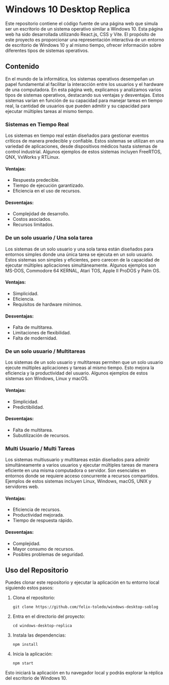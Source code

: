 # Windows 10 Desktop Replica

Este repositorio contiene el código fuente de una página web que simula ser un escritorio de un sistema operativo similar a Windows 10. Esta página web ha sido desarrollada utilizando React.js, CSS y Vite. El propósito de este proyecto es proporcionar una representación interactiva de un entorno de escritorio de Windows 10 y al mismo tiempo, ofrecer información sobre diferentes tipos de sistemas operativos.

## Contenido

En el mundo de la informática, los sistemas operativos desempeñan un papel fundamental al facilitar la interacción entre los usuarios y el hardware de una computadora. En esta página web, explicamos y analizamos varios tipos de sistemas operativos, destacando sus ventajas y desventajas. Estos sistemas varían en función de su capacidad para manejar tareas en tiempo real, la cantidad de usuarios que pueden admitir y su capacidad para ejecutar múltiples tareas al mismo tiempo.

### Sistemas en Tiempo Real

Los sistemas en tiempo real están diseñados para gestionar eventos críticos de manera predecible y confiable. Estos sistemas se utilizan en una variedad de aplicaciones, desde dispositivos médicos hasta sistemas de control industrial. Algunos ejemplos de estos sistemas incluyen FreeRTOS, QNX, VxWorks y RTLinux.

#### Ventajas:
- Respuesta predecible.
- Tiempo de ejecución garantizado.
- Eficiencia en el uso de recursos.

#### Desventajas:
- Complejidad de desarrollo.
- Costos asociados.
- Recursos limitados.

### De un solo usuario / Una sola tarea

Los sistemas de un solo usuario y una sola tarea están diseñados para entornos simples donde una única tarea se ejecuta en un solo usuario. Estos sistemas son simples y eficientes, pero carecen de la capacidad de ejecutar múltiples aplicaciones simultáneamente. Algunos ejemplos son MS-DOS, Commodore 64 KERNAL, Atari TOS, Apple II ProDOS y Palm OS.

#### Ventajas:
- Simplicidad.
- Eficiencia.
- Requisitos de hardware mínimos.

#### Desventajas:
- Falta de multitarea.
- Limitaciones de flexibilidad.
- Falta de modernidad.

### De un solo usuario / Multitareas

Los sistemas de un solo usuario y multitareas permiten que un solo usuario ejecute múltiples aplicaciones y tareas al mismo tiempo. Esto mejora la eficiencia y la productividad del usuario. Algunos ejemplos de estos sistemas son Windows, Linux y macOS.

#### Ventajas:
- Simplicidad.
- Predictibilidad.

#### Desventajas:
- Falta de multitarea.
- Subutilización de recursos.

### Multi Usuario / Multi Tareas

Los sistemas multiusuario y multitareas están diseñados para admitir simultáneamente a varios usuarios y ejecutar múltiples tareas de manera eficiente en una misma computadora o servidor. Son esenciales en entornos donde se requiere acceso concurrente a recursos compartidos. Ejemplos de estos sistemas incluyen Linux, Windows, macOS, UNIX y servidores web.

#### Ventajas:
- Eficiencia de recursos.
- Productividad mejorada.
- Tiempo de respuesta rápido.

#### Desventajas:
- Complejidad.
- Mayor consumo de recursos.
- Posibles problemas de seguridad.

## Uso del Repositorio

Puedes clonar este repositorio y ejecutar la aplicación en tu entorno local siguiendo estos pasos:

1. Clona el repositorio:

   ```shell
   git clone https://github.com/felix-toledo/windows-desktop-soblog
   ```

2. Entra en el directorio del proyecto:

   ```shell
   cd windows-desktop-replica
   ```

3. Instala las dependencias:

   ```shell
   npm install
   ```

4. Inicia la aplicación:

   ```shell
   npm start
   ```

Esto iniciará la aplicación en tu navegador local y podrás explorar la réplica del escritorio de Windows 10.


